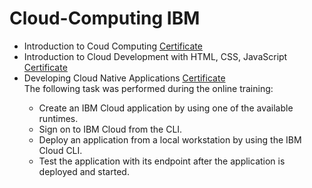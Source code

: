 # Cloud-Computing IBM

- Introduction to Coud Computing <a href="https://www.coursera.org/account/accomplishments/verify/DBE4CUWHJSDZ"> Certificate <a/> 
- Introduction to Cloud Development with HTML, CSS, JavaScript <a href="https://www.coursera.org/account/accomplishments/verify/97FYGPPX8X78"> Certificate <a/> 
- Developing Cloud Native Applications <a href=""> Certificate <a/> <br>
  The following task was performed during the online training:
  - Create an IBM Cloud application by using one of the available runtimes.
  - Sign on to IBM Cloud from the CLI.
  - Deploy an application from a local workstation by using the IBM Cloud CLI.
  - Test the application with its endpoint after the application is deployed and started.
